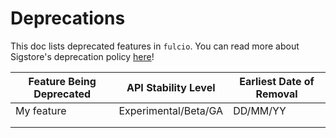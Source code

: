 # Deprecations

This doc lists deprecated features in `fulcio`.
You can read more about Sigstore's deprecation policy [here](https://docs.sigstore.dev/api-stability)!

| **Feature Being Deprecated** | **API Stability Level** | **Earliest Date of Removal** |
|------------------------------|-------------------------|------------------------------|
| My feature                   | Experimental/Beta/GA    | DD/MM/YY                     |
|                              |                         |                              |
|                              |                         |                              |
